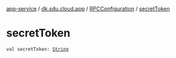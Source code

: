 [app-service](../../index.md) / [dk.sdu.cloud.app](../index.md) / [RPCConfiguration](index.md) / [secretToken](./secret-token.md)

# secretToken

`val secretToken: `[`String`](https://kotlinlang.org/api/latest/jvm/stdlib/kotlin/-string/index.html)
